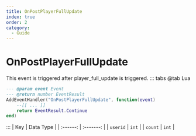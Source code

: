 ```yaml
---
title: OnPostPlayerFullUpdate
index: true
order: 2
category:
  - Guide
---
```


# OnPostPlayerFullUpdate
This event is triggered after player_full_update is triggered.
::: tabs
@tab Lua
```lua
--- @param event Event
--- @return number EventResult
AddEventHandler("OnPostPlayerFullUpdate", function(event)
    --[[ ... ]]
    return EventResult.Continue
end)
```

:::
|    Key   | Data Type |
| :------: | :-------: |
| `userid` |   `int`   |
|  `count` |   `int`   |